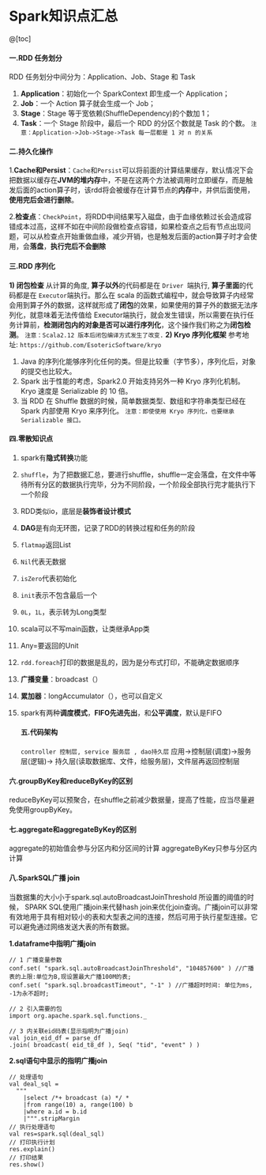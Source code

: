 # Spark知识点汇总
@[toc]
#### 一.RDD 任务划分

  RDD 任务划分中间分为：Application、Job、Stage 和 Task

1. **Application**：初始化一个 SparkContext 即生成一个 Application； 
2. **Job**：一个 Action 算子就会生成一个 Job； 
3. **Stage**：Stage 等于宽依赖(ShuffleDependency)的个数加 1；
4. **Task**：一个 Stage 阶段中，最后一个 RDD 的分区个数就是 Task 的个数。
   `注意：Application->Job->Stage->Task 每一层都是 1 对 n 的关系`

#### 二.持久化操作

1.**Cache和Persist**：`Cache`和`Persist`可以将前面的计算结果缓存，默认情况下会把数据以缓存在**JVM的堆内存**中，不是在这两个方法被调用时立即缓存，而是触发后面的action算子时，该rdd将会被缓存在计算节点的**内存**中，并供后面使用，**使用完后会进行删除**。

2.**检查点**：`CheckPoint`，将RDD中间结果写入磁盘，由于血缘依赖过长会造成容错成本过高，这样不如在中间阶段做检查点容错，如果检查点之后有节点出现问题，可以从检查点开始重做血缘，减少开销，也是触发后面的action算子时才会使用，会**落盘**，**执行完后不会删除**

#### 三.RDD 序列化

**1) 闭包检查**
从计算的角度, **算子以外**的代码都是在 `Driver `端执行, **算子里面**的代码都是在 `Executor`端执行。那么在 scala 的函数式编程中，就会导致算子内经常会用到算子外的数据，这样就形成了**闭包**的效果，如果使用的算子外的数据无法序列化，就意味着无法传值给 Executor端执行，就会发生错误，所以需要在执行任务计算前，**检测闭包内的对象是否可以进行序列化**，这个操作我们称之为**闭包检测**。
`注意：Scala2.12 版本后闭包编译方式发生了改变.`
**2) Kryo 序列化框架**
参考地址: `https://github.com/EsotericSoftware/kryo`

1. Java 的序列化能够序列化任何的类。但是比较重（字节多），序列化后，对象的提交也比较大。
2. Spark 出于性能的考虑，Spark2.0 开始支持另外一种 Kryo 序列化机制。Kryo 速度是 Serializable 的 10 倍。
3. 当 RDD 在 Shuffle 数据的时候，简单数据类型、数组和字符串类型已经在 Spark 内部使用 Kryo 来序列化。
   `注意：即使使用 Kryo 序列化，也要继承 Serializable 接口。`

#### 四.零散知识点

1. spark有**隐式转换**功能
2. `shuffle`，为了把数据汇总，要进行shuffle，shuffle一定会落盘，在文件中等待所有分区的数据执行完毕，分为不同阶段，一个阶段全部执行完才能执行下一个阶段
3. RDD类似io，底层是**装饰者设计模式**
4. **DAG**是有向无环图，记录了RDD的转换过程和任务的阶段
5. `flatmap`返回List
6. `Nil`代表无数据
7. `isZero`代表初始化
8. `init`表示不包含最后一个
9. `0L`，`1L`，表示转为Long类型
10. scala可以不写main函数，让类继承App类
11. Any=要返回的Unit
12. `rdd.foreach`打印的数据是乱的，因为是分布式打印，不能确定数据顺序
13. **广播变量**：broadcast（）
14. **累加器**：longAccumulator（），也可以自定义
15. spark有两种**调度模式**，**FIFO先进先出**，和**公平调度**，默认是FIFO
    
    #### 五.代码架构
    
    `controller 控制层, service 服务层 , dao持久层`
    应用->控制层(调度)->服务层(逻辑)->
    持久层(读取数据库、文件，给服务层)，文件层再返回控制层

#### 六.groupByKey和reduceByKey的区别

reduceByKey可以预聚合，在shuffle之前减少数据量，提高了性能，应当尽量避免使用groupByKey。

#### 七.aggregate和aggregateByKey的区别

aggregate的初始值会参与分区内和分区间的计算
aggregateByKey只参与分区内计算

#### 八.SparkSQL广播 join

当数据集的大小小于spark.sql.autoBroadcastJoinThreshold 所设置的阈值的时候， SPARK SQL使用广播join来代替hash join来优化join查询。广播join可以非常有效地用于具有相对较小的表和大型表之间的连接，然后可用于执行星型连接。它可以避免通过网络发送大表的所有数据。

**1.dataframe中指明广播join**

    // 1 广播变量参数           
    conf.set( "spark.sql.autoBroadcastJoinThreshold", "104857600" ) //广播表的上限:单位为B,现设置最大广播100M的表;
    conf.set( "spark.sql.broadcastTimeout", "-1" ) //广播超时时间: 单位为ms, -1为永不超时;
    
    // 2 引入需要的包
    import org.apache.spark.sql.functions._
    
    // 3 内关联eid码表(显示指明为广播join)
    val join_eid_df = parse_df
    .join( broadcast( eid_t8_df ), Seq( "tid", "event" ) )

**2.sql语句中显示的指明广播join**

    // 处理语句
    val deal_sql =
      """
        |select /*+ broadcast (a) */ *
        |from range(10) a, range(100) b
        |where a.id = b.id
        |""".stripMargin
    // 执行处理语句
    val res=spark.sql(deal_sql)
    // 打印执行计划
    res.explain()
    // 打印结果
    res.show()
